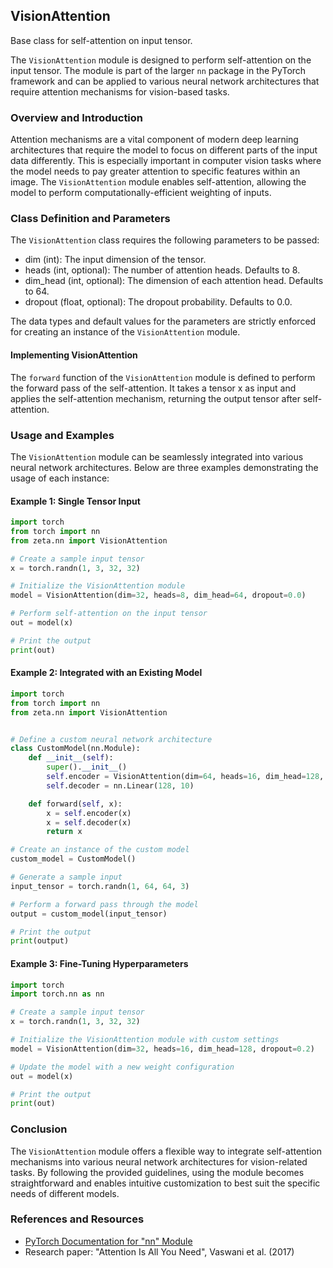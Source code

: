 ## VisionAttention

Base class for self-attention on input tensor.

The `VisionAttention` module is designed to perform self-attention on the input tensor. The module is part of the larger `nn` package in the PyTorch framework and can be applied to various neural network architectures that require attention mechanisms for vision-based tasks.

### Overview and Introduction

Attention mechanisms are a vital component of modern deep learning architectures that require the model to focus on different parts of the input data differently. This is especially important in computer vision tasks where the model needs to pay greater attention to specific features within an image. The `VisionAttention` module enables self-attention, allowing the model to perform computationally-efficient weighting of inputs.

### Class Definition and Parameters

The `VisionAttention` class requires the following parameters to be passed:
- dim (int): The input dimension of the tensor.
- heads (int, optional): The number of attention heads. Defaults to 8.
- dim_head (int, optional): The dimension of each attention head. Defaults to 64.
- dropout (float, optional): The dropout probability. Defaults to 0.0.

The data types and default values for the parameters are strictly enforced for creating an instance of the `VisionAttention` module.

#### Implementing VisionAttention

The `forward` function of the `VisionAttention` module is defined to perform the forward pass of the self-attention. It takes a tensor x as input and applies the self-attention mechanism, returning the output tensor after self-attention.

### Usage and Examples

The `VisionAttention` module can be seamlessly integrated into various neural network architectures. Below are three examples demonstrating the usage of each instance:

#### Example 1: Single Tensor Input
```python
import torch
from torch import nn
from zeta.nn import VisionAttention

# Create a sample input tensor
x = torch.randn(1, 3, 32, 32)

# Initialize the VisionAttention module
model = VisionAttention(dim=32, heads=8, dim_head=64, dropout=0.0)

# Perform self-attention on the input tensor
out = model(x)

# Print the output
print(out)
```

#### Example 2: Integrated with an Existing Model
```python
import torch
from torch import nn
from zeta.nn import VisionAttention


# Define a custom neural network architecture
class CustomModel(nn.Module):
    def __init__(self):
        super().__init__()
        self.encoder = VisionAttention(dim=64, heads=16, dim_head=128, dropout=0.1)
        self.decoder = nn.Linear(128, 10)

    def forward(self, x):
        x = self.encoder(x)
        x = self.decoder(x)
        return x

# Create an instance of the custom model
custom_model = CustomModel()

# Generate a sample input
input_tensor = torch.randn(1, 64, 64, 3)

# Perform a forward pass through the model
output = custom_model(input_tensor)

# Print the output
print(output)
```

#### Example 3: Fine-Tuning Hyperparameters
```python
import torch
import torch.nn as nn

# Create a sample input tensor
x = torch.randn(1, 3, 32, 32)

# Initialize the VisionAttention module with custom settings
model = VisionAttention(dim=32, heads=16, dim_head=128, dropout=0.2)

# Update the model with a new weight configuration
out = model(x)

# Print the output
print(out)
```

### Conclusion

The `VisionAttention` module offers a flexible way to integrate self-attention mechanisms into various neural network architectures for vision-related tasks. By following the provided guidelines, using the module becomes straightforward and enables intuitive customization to best suit the specific needs of different models.

### References and Resources
- [PyTorch Documentation for "nn" Module](https://pytorch.org/docs/stable/nn.html)
- Research paper: "Attention Is All You Need", Vaswani et al. (2017)

[sample]: https://sample.com
[data_types]: https://pytorch.org/docs/stable/tensor_attributes.html
